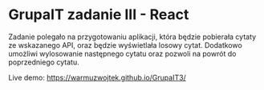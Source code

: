 # GrupaIT zadanie III - React

Zadanie polegało na przygotowaniu aplikacji, która będzie pobierała cytaty ze wskazanego  API, oraz będzie wyświetlała losowy cytat.
Dodatkowo  umożliwi wylosowanie następnego cytatu oraz pozwoli na powrót do poprzedniego cytatu.

Live demo:
https://warmuzwojtek.github.io/GrupaIT3/



